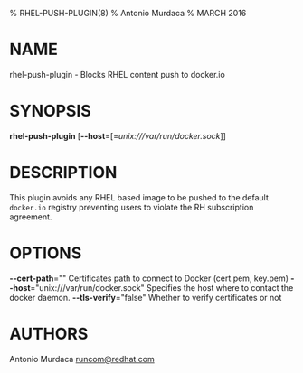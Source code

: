% RHEL-PUSH-PLUGIN(8)
% Antonio Murdaca
% MARCH 2016
# NAME
rhel-push-plugin - Blocks RHEL content push to docker.io

# SYNOPSIS
**rhel-push-plugin**
[**--host**=[=*unix:///var/run/docker.sock*]]

# DESCRIPTION

This plugin avoids any RHEL based image to be pushed to the default `docker.io` registry preventing
users to violate the RH subscription agreement.

# OPTIONS

**--cert-path**=""
  Certificates path to connect to Docker (cert.pem, key.pem)
**--host**="unix:///var/run/docker.sock"
  Specifies the host where to contact the docker daemon.
**--tls-verify**="false"
  Whether to verify certificates or not

# AUTHORS
Antonio Murdaca <runcom@redhat.com>
